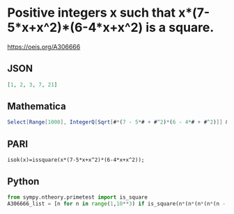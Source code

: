 # Positive integers x such that x\*\(7\-5\*x\+x^2\)\*\(6\-4\*x\+x^2\) is a square\.
https://oeis.org/A306666
## JSON
```JSON
[1, 2, 3, 7, 21]
```
## Mathematica
```Mathematica
Select[Range[1000], IntegerQ[Sqrt[#*(7 - 5*# + #^2)*(6 - 4*# + #^2)]] &] (* _Vaclav Kotesovec_, Mar 10 2019 *)
```
## PARI
```PARI
isok(x)=issquare(x*(7-5*x+x^2)*(6-4*x+x^2));
```
## Python
```Python
from sympy.ntheory.primetest import is_square
A306666_list = [n for n in range(1,10**3) if is_square(n*(n*(n*(n*(n - 9) + 33) - 58) + 42))] # _Chai Wah Wu_, Nov 24 2019
```
